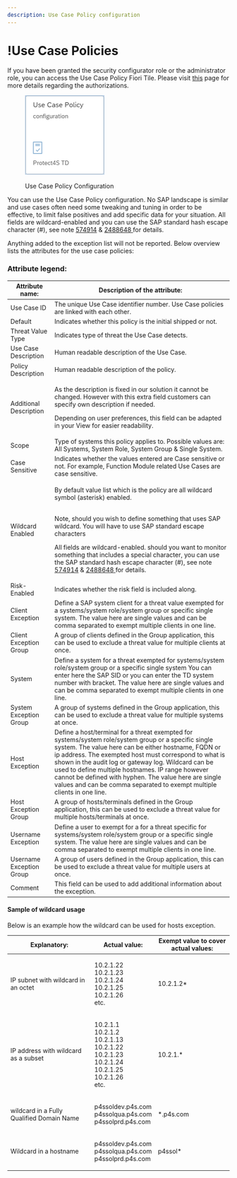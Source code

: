```yaml
---
description: Use Case Policy configuration
---
```


# !Use Case Policies

If you have been granted the security configurator role or the administrator role, you can access the Use Case Policy Fiori Tile. Please visit [this](../system-configuration-fiori-application/users-and-authorizations/authorizations.md) page for more details regarding the authorizations.

<figure><img src="../../.gitbook/assets/image (8).png" alt=""><figcaption><p>Use Case Policy Configuration</p></figcaption></figure>

You can use the Use Case Policy configuration. No SAP landscape is similar and use cases often need some tweaking and tuning in order to be effective, to limit false positives and add specific data for your situation. All fields are wildcard-enabled and you can use the SAP standard hash escape character (#), see note [574914](https://launchpad.support.sap.com/#/notes/574914) & [2488648 ](https://launchpad.support.sap.com/#/notes/0002488648)for details.

Anything added to the exception list will not be reported. Below overview lists the attributes for the use case policies:

### **Attribute legend:**

| Attribute name:          | Description of the attribute:                                                                                                                                                                                                                                                                                                                                                                                                                                                                                                                                                             |
| ------------------------ | ----------------------------------------------------------------------------------------------------------------------------------------------------------------------------------------------------------------------------------------------------------------------------------------------------------------------------------------------------------------------------------------------------------------------------------------------------------------------------------------------------------------------------------------------------------------------------------------- |
| Use Case ID              | The unique Use Case identifier number. Use Case policies are linked with each other.                                                                                                                                                                                                                                                                                                                                                                                                                                                                                                      |
| Default                  | Indicates whether this policy is the initial shipped or not.                                                                                                                                                                                                                                                                                                                                                                                                                                                                                                                              |
| Threat Value Type        | Indicates type of threat the Use Case detects.                                                                                                                                                                                                                                                                                                                                                                                                                                                                                                                                            |
| Use Case Description     | Human readable description of the Use Case.                                                                                                                                                                                                                                                                                                                                                                                                                                                                                                                                               |
| Policy Description       | Human readable description of the policy.                                                                                                                                                                                                                                                                                                                                                                                                                                                                                                                                                 |
| Additional Description   | <p>As the description is fixed in our solution it cannot be changed. However with this extra field customers can specify own description if needed.</p><p>Depending on user preferences, this field can be adapted in your View for easier readability.</p>                                                                                                                                                                                                                                                                                                                               |
| Scope                    | Type of systems this policy applies to. Possible values are: All Systems, System Role, System Group & Single System.                                                                                                                                                                                                                                                                                                                                                                                                                                                                      |
| Case Sensitive           | Indicates whether the values entered are Case sensitive or not. For example, Function Module related Use Cases are case sensitive.                                                                                                                                                                                                                                                                                                                                                                                                                                                        |
| Wildcard Enabled         | <p>By default value list which is the policy are all wildcard symbol (asterisk) enabled.</p><p><br>Note, should you wish to define something that uses SAP wildcard. You will have to use SAP standard escape characters </p><p></p><p>All fields are wildcard-enabled. should you want to monitor something that includes a special character, you can use the SAP standard hash escape character (#), see note <a href="https://launchpad.support.sap.com/#/notes/574914">574914</a> &#x26; <a href="https://launchpad.support.sap.com/#/notes/0002488648">2488648 </a>for details.</p> |
| Risk-Enabled             | Indicates whether the risk field is included along.                                                                                                                                                                                                                                                                                                                                                                                                                                                                                                                                       |
| Client Exception         | Define a SAP system client for a threat value exempted for a systems/system role/system group or specific single system. The value here are single values and can be comma separated to exempt multiple clients in one line.                                                                                                                                                                                                                                                                                                                                                              |
| Client Exception Group   | A group of clients defined in the Group application, this can be used to exclude a threat value for multiple clients at once.                                                                                                                                                                                                                                                                                                                                                                                                                                                             |
| System                   | Define a system for a threat exempted for systems/system role/system group or a specific single system You can enter here the SAP SID or you can enter the TD system number with bracket. The value here are single values and can be comma separated to exempt multiple clients in one line.                                                                                                                                                                                                                                                                                             |
| System Exception Group   | A group of systems defined in the Group application, this can be used to exclude a threat value for multiple systems at once.                                                                                                                                                                                                                                                                                                                                                                                                                                                             |
| Host Exception           | Define a host/terminal for a threat exempted for systems/system role/system group or a specific single system. The value here can be either hostname, FQDN or ip address. The exempted host must correspond to what is shown in the audit log or gateway log. Wildcard can be used to define multiple hostnames. IP range however cannot be defined with hyphen. The value here are single values and can be comma separated to exempt multiple clients in one line.                                                                                                                      |
| Host Exception Group     | A group of hosts/terminals defined in the Group application, this can be used to exclude a threat value for multiple hosts/terminals at once.                                                                                                                                                                                                                                                                                                                                                                                                                                             |
| Username Exception       | Define a user to exempt for a for a threat specific for systems/system role/system group or a specific single system. The value here are single values and can be comma separated to exempt multiple clients in one line.                                                                                                                                                                                                                                                                                                                                                                 |
| Username Exception Group | A group of users defined in the Group application, this can be used to exclude a threat value for multiple users at once.                                                                                                                                                                                                                                                                                                                                                                                                                                                                 |
| Comment                  | This field can be used to add additional information about the exception.                                                                                                                                                                                                                                                                                                                                                                                                                                                                                                                 |



#### Sample of wildcard usage

Below is an example how the wildcard can be used for hosts exception.



| Explanatory:                              | Actual value:                                                                                                     | Exempt value to cover actual values: |
| ----------------------------------------- | ----------------------------------------------------------------------------------------------------------------- | ------------------------------------ |
| IP subnet with wildcard in an octet       | <p>10.2.1.22<br>10.2.1.23<br>10.2.1.24<br>10.2.1.25<br>10.2.1.26<br>etc.</p>                                      | 10.2.1.2\*                           |
| IP address with wildcard as a subset      | <p>10.2.1.1<br>10.2.1.2<br>10.2.1.13<br>10.2.1.22<br>10.2.1.23<br>10.2.1.24<br>10.2.1.25<br>10.2.1.26<br>etc.</p> | 10.2.1.\*                            |
| wildcard in a Fully Qualified Domain Name | <p>p4ssoldev.p4s.com<br>p4ssolqua.p4s.com<br>p4ssolprd.p4s.com</p>                                                | \*.p4s.com                           |
| Wildcard in a hostname                    | <p>p4ssoldev.p4s.com<br>p4ssolqua.p4s.com<br>p4ssolprd.p4s.com</p>                                                | p4ssol\*                             |
